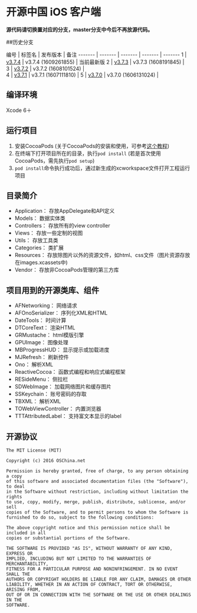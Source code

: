 # 开源中国 iOS 客户端

**源代码请切换置对应的分支，master分支中今后不再放源代码。**


##历史分支

编号 | 标签名 | 发布版本 |  备注
------- | ------- | ------- | ------- | -------
1 | [v3.7.4](http://git.oschina.net/oschina/iphone-app/tree/v3.7.4/) | v3.7.4 (1609261855) |  当前最新版
2 | [v3.7.3](http://git.oschina.net/oschina/iphone-app/tree/v3.7.3/) | v3.7.3 (1608191845) |  
3 | [v3.7.2](http://git.oschina.net/oschina/iphone-app/tree/v3.7.2/) | v3.7.2 (1608101524) |  
4 | [v3.7.1](http://git.oschina.net/oschina/iphone-app/tree/v3.7.1/) | v3.7.1 (1607111810) |
5 | [v3.7.0](http://git.oschina.net/oschina/iphone-app/tree/v3.7.0/) | v3.7.0 (1606131024) |  




## 编译环境
Xcode 6＋


## 运行项目
1. 安装CocoaPods (关于CocoaPods的安装和使用，可参考[这个教程](http://code4app.com/article/cocoapods-install-usage))
2. 在终端下打开项目所在的目录，执行```pod install``` (若是首次使用CocoaPods，需先执行```pod setup```)
3. ```pod install```命令执行成功后，通过新生成的xcworkspace文件打开工程运行项目


## 目录简介

* Application：  存放AppDelegate和API定义
* Models：       数据实体类
* Controllers：  存放所有的view controller
* Views：        存放一些定制的视图
* Utils：        存放工具类
* Categories：   类扩展
* Resources：    存放除图片以外的资源文件，如html、css文件（图片资源存放在images.xcassets中)
* Vendor：       存放非CocoaPods管理的第三方库


## 项目用到的开源类库、组件

* AFNetworking：                         网络请求
* AFOnoSerializer：                      序列化XML和HTML
* DateTools：                            时间计算
* DTCoreText：                           渲染HTML
* GRMustache：                           html模版引擎
* GPUImage：                             图像处理
* MBProgressHUD：                        显示提示或加载进度
* MJRefresh：                            刷新控件
* Ono：                                  解析XML
* ReactiveCocoa：                        函数式编程和响应式编程框架
* RESideMenu：                           侧拉栏
* SDWebImage：                           加载网络图片和缓存图片
* SSKeychain：                           账号密码的存取
* TBXML：                                解析XML
* TOWebViewController：                  内置浏览器
* TTTAttributedLabel：                   支持富文本显示的label


## 开源协议

	The MIT License (MIT)

	Copyright (c) 2016 OSChina.net

	Permission is hereby granted, free of charge, to any person obtaining a copy
	of this software and associated documentation files (the "Software"), to deal
	in the Software without restriction, including without limitation the rights
	to use, copy, modify, merge, publish, distribute, sublicense, and/or sell
	copies of the Software, and to permit persons to whom the Software is
	furnished to do so, subject to the following conditions:

	The above copyright notice and this permission notice shall be included in all
	copies or substantial portions of the Software.

	THE SOFTWARE IS PROVIDED "AS IS", WITHOUT WARRANTY OF ANY KIND, EXPRESS OR
	IMPLIED, INCLUDING BUT NOT LIMITED TO THE WARRANTIES OF MERCHANTABILITY,
	FITNESS FOR A PARTICULAR PURPOSE AND NONINFRINGEMENT. IN NO EVENT SHALL THE
	AUTHORS OR COPYRIGHT HOLDERS BE LIABLE FOR ANY CLAIM, DAMAGES OR OTHER
	LIABILITY, WHETHER IN AN ACTION OF CONTRACT, TORT OR OTHERWISE, ARISING FROM,
	OUT OF OR IN CONNECTION WITH THE SOFTWARE OR THE USE OR OTHER DEALINGS IN THE
	SOFTWARE.

